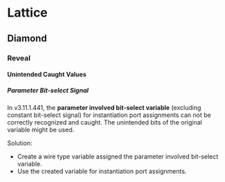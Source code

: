 # Lattice

## Diamond

### Reveal

#### Unintended Caught Values

##### Parameter Bit-select Signal

In v3.11.1.441,
the **parameter involved bit-select variable** (excluding constant bit-select signal) for instantiation port assignments can not be correctly recognized and caught.
The unintended bits of the original variable might be used.

Solution:
- Create a wire type variable assigned the parameter involved bit-select variable.
- Use the created variable for instantiation port assignments.


